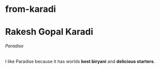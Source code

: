 # from-karadi
# Rakesh Gopal Karadi
###### Paradise 
I like Paradise because it has worlds **best biryani** and **delicious starters**.

